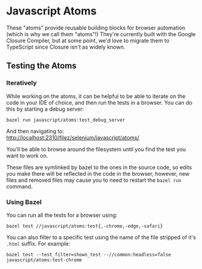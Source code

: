 # Javascript Atoms

These "atoms" provide reusable building blocks for browser automation
(which is why we call them "atoms"!) They're currently built with the
Google Closure Compiler, but at some point, we'd love to migrate them
to TypeScript since Closure isn't as widely known.

## Testing the Atoms

### Iteratively

While working on the atoms, it can be helpful to be able to iterate on
the code in your IDE of choice, and then run the tests in a
browser. You can do this by starting a debug server:

```shell
bazel run javascript/atoms:test_debug_server
```

And then navigating to: <http://localhost:2310/filez/selenium/javascript/atoms/>

You'll be able to browse around the filesystem until you find the test
you want to work on.

These files are symlinked by bazel to the ones in the source code, so
edits you make there will be reflected in the code in the browser,
however, new files and removed files may cause you to need to restart
the `bazel run` command.

### Using Bazel

You can run all the tests for a browser using:

```shell
bazel test //javascript/atoms:test{,-chrome,-edge,-safari}
```

You can also filter to a specific test using the name of the file
stripped of it's `.html` suffix. For example:

```shell
bazel test --test_filter=shown_test --//common:headless=false javascript/atoms:test-chrome
```
